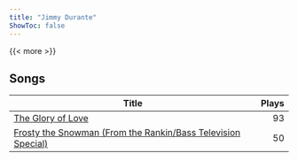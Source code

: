 ```yaml
---
title: "Jimmy Durante"
ShowToc: false
---
```


{{< more >}}

## Songs
Title | Plays 
----- | -----: 
[The Glory of Love](/songs/the-glory-of-love) | 93
[Frosty the Snowman (From the Rankin/Bass Television Special)](/songs/frosty-the-snowman-from-the-rankinbass-television-special) | 50

